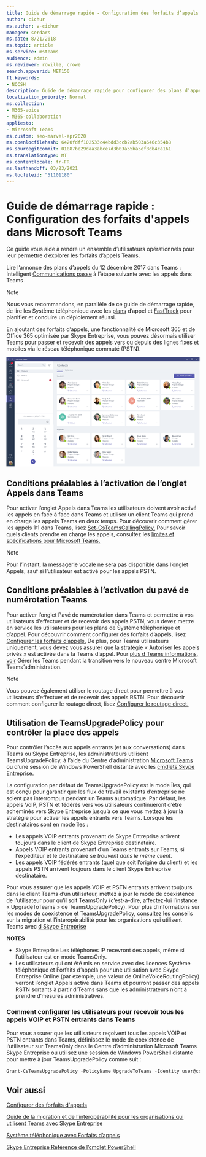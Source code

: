 ```yaml
---
title: Guide de démarrage rapide - Configuration des forfaits d’appels
author: cichur
ms.author: v-cichur
manager: serdars
ms.date: 8/21/2018
ms.topic: article
ms.service: msteams
audience: admin
ms.reviewer: rowille, crowe
search.appverid: MET150
f1.keywords:
- NOCSH
description: Guide de démarrage rapide pour configurer des plans d’appel Microsoft Teams vous pouvez rendre un ensemble d’utilisateurs opérationnel.
localization_priority: Normal
ms.collection:
- M365-voice
- M365-collaboration
appliesto:
- Microsoft Teams
ms.custom: seo-marvel-apr2020
ms.openlocfilehash: 6420fdff102533c44bdd3ccb2ab503a646c354b8
ms.sourcegitcommit: 01087be29daa3abce7d3b03a55ba5ef8db4ca161
ms.translationtype: MT
ms.contentlocale: fr-FR
ms.lasthandoff: 03/23/2021
ms.locfileid: "51101180"
---
```

<a name="quick-start-guide-configuring-calling-plans-in-microsoft-teams"></a>Guide de démarrage rapide : Configuration des forfaits d'appels dans Microsoft Teams
==============================================================

Ce guide vous aide à rendre un ensemble d’utilisateurs opérationnels pour leur permettre d’explorer les forfaits d’appels Teams.

Lire l’annonce des plans d’appels du 12 décembre 2017 dans Teams : Intelligent [Communications passe](https://aka.ms/ipyqus) à l’étape suivante avec les appels dans Teams

> [!NOTE]
> Nous vous recommandons, en parallèle de ce guide de démarrage rapide, de lire les Système téléphonique avec les [plans](calling-plan-landing-page.md) d’appel et [FastTrack](https://aka.ms/cloudvoice) pour planifier et conduire un déploiement réussi.

En ajoutant des forfaits d’appels, une fonctionnalité de Microsoft 365 et de Office 365 optimisée par Skype Entreprise, vous pouvez désormais utiliser Teams pour passer et recevoir des appels vers ou depuis des lignes fixes et mobiles via le réseau téléphonique commuté (PSTN).

![Capture d’écran montrant la page Contacts dans Teams](media/Calling_in_Teams.png)
## <a name="prerequisites-for-enabling-the-calls-tab-in-teams"></a>Conditions préalables à l’activation **de l’onglet** Appels dans Teams
Pour activer  l’onglet Appels dans Teams les utilisateurs doivent avoir activé les appels en face à face dans Teams et utiliser un client Teams qui prend en charge les appels Teams en deux temps. Pour découvrir comment gérer les appels 1:1 dans Teams, lisez [Set-CsTeamsCallingPolicy.](/powershell/module/skype/set-csteamscallingpolicy?view=skype-ps) Pour savoir quels clients prendre en charge les appels, consultez les [limites et spécifications pour Microsoft Teams.](./limits-specifications-teams.md)

> [!NOTE]
> Pour l’instant, la messagerie vocale ne sera pas disponible dans l’onglet Appels, sauf si l’utilisateur est activé pour les appels PSTN. 

## <a name="prerequisites-for-enabling-the-dial-pad-in-teams"></a>Conditions préalables à l’activation **du pavé de numérotation** Teams
Pour activer  l’onglet Pavé de numérotation dans Teams et permettre à vos utilisateurs d’effectuer et de recevoir des appels PSTN, vous devez mettre en service les utilisateurs pour les plans de Système téléphonique et d’appel. Pour découvrir comment configurer des forfaits d’appels, lisez [Configurer les forfaits d’appels.](./set-up-calling-plans.md)
De plus, pour Teams utilisateurs uniquement, vous devez vous assurer que la stratégie « Autoriser les appels privés » est activée dans la Teams d’appel. Pour [plus d Teams informations, voir](./manage-teams-skypeforbusiness-admin-center.md) Gérer les Teams pendant la transition vers le nouveau centre Microsoft Teams’administration.
> [!NOTE]
> Vous pouvez également utiliser le routage direct pour permettre à vos utilisateurs d’effectuer et de recevoir des appels RSTN. Pour découvrir comment configurer le routage direct, lisez [Configurer le routage direct.](./direct-routing-configure.md)

## <a name="using-teamsupgradepolicy-to-control-where-calls-land"></a>Utilisation de TeamsUpgradePolicy pour contrôler la place des appels
Pour contrôler l’accès aux appels entrants (et aux conversations) dans Teams ou Skype Entreprise, les administrateurs utilisent TeamsUpgradePolicy, à l’aide du Centre d’administration [Microsoft Teams](https://aka.ms/teamsadmincenter) ou d’une session de Windows PowerShell distante avec les [cmdlets Skype Entreprise.](/powershell/module/skype)


La configuration par défaut de TeamsUpgradePolicy est le mode Îles, qui est conçu pour garantir que les flux de travail existants d’entreprise ne soient pas interrompus pendant un Teams automatique. Par défaut, les appels VoIP, PSTN et fédérés vers vos utilisateurs continueront d’être acheminés vers Skype Entreprise jusqu’à ce que vous mettez à jour la stratégie pour activer les appels entrants vers Teams.  Lorsque les destinataires sont en mode îles :

 - Les appels VOIP entrants provenant de Skype Entreprise arrivent toujours dans le client de Skype Entreprise destinataire.
 - Appels VOIP entrants provenant d’un Teams entrants sur Teams, si l’expéditeur et le destinataire se *trouvent dans le même client.*
 - Les appels VOIP fédérés entrants (quel que soit l’origine du client) et les appels PSTN arrivent toujours dans le client Skype Entreprise destinataire.
 
Pour vous assurer que les appels VOIP et PSTN entrants arrivent toujours dans le client Teams d’un utilisateur, mettez à jour le mode de coexistence de l’utilisateur pour qu’il soit TeamsOnly (c’est-à-dire, affectez-lui l’instance « UpgradeToTeams » de TeamsUpgradePolicy).  Pour plus d’informations sur les modes de coexistence et TeamsUpgradePolicy, consultez les conseils sur la migration et l’interopérabilité pour les organisations qui utilisent Teams avec [d Skype Entreprise](./migration-interop-guidance-for-teams-with-skype.md)

**NOTES**
 - Skype Entreprise Les téléphones IP recevront des appels, même si l’utilisateur est en mode TeamsOnly.  
 - Les utilisateurs qui ont été mis en service avec des licences Système téléphonique et Forfaits d’appels pour une utilisation avec Skype Entreprise Online (par exemple, une valeur de OnlineVoiceRoutingPolicy) verront l’onglet Appels activé dans Teams et pourront passer des appels RSTN sortants à partir d’Teams sans que les administrateurs n’ont à prendre d’mesures administratives.


### <a name="how-to-configure-users-to-receive-all-incoming-voip-and-pstn-calls-in-teams"></a>Comment configurer les utilisateurs pour recevoir tous les appels VOIP et PSTN entrants dans Teams
Pour vous assurer que les utilisateurs reçoivent tous les appels VOIP et PSTN entrants dans Teams, définissez le mode de coexistence de l’utilisateur sur TeamsOnly dans le Centre d’administration Microsoft Teams Skype Entreprise ou utilisez une session de Windows PowerShell distante pour mettre à jour TeamsUpgradePolicy comme suit :

```powershell
Grant-CsTeamsUpgradePolicy -PolicyName UpgradeToTeams -Identity user@contoso.com
```

## <a name="see-also"></a>Voir aussi
[Configurer des forfaits d'appels](/SkypeForBusiness/what-are-calling-plans-in-office-365/set-up-calling-plans)

[Guide de la migration et de l’interopérabilité pour les organisations qui utilisent Teams avec Skype Entreprise](./migration-interop-guidance-for-teams-with-skype.md)

[Système téléphonique avec Forfaits d’appels](calling-plan-landing-page.md)

[Skype Entreprise Référence de l’cmdlet PowerShell](/powershell/module/skype)